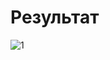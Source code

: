 # Результат
![1](https://github.com/LaychenkovGA/Docker/assets/157966696/95dbd9fe-bfea-4cc4-9e68-05035ea00f42)
